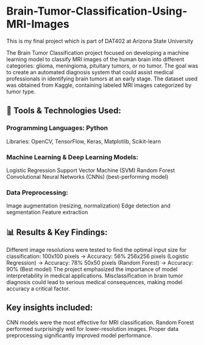 # Brain-Tumor-Classification-Using-MRI-Images
This is my final project which is part of DAT402 at Arizona State University

The Brain Tumor Classification project focused on developing a machine learning model to classify MRI images of the human brain into different categories: glioma, meningioma, pituitary tumors, or no tumor. The goal was to create an automated diagnosis system that could assist medical professionals in identifying brain tumors at an early stage. The dataset used was obtained from Kaggle, containing labeled MRI images categorized by tumor type​.

## 🔧 Tools & Technologies Used:

### Programming Languages: Python
Libraries: OpenCV, TensorFlow, Keras, Matplotlib, Scikit-learn

### Machine Learning & Deep Learning Models:
Logistic Regression
Support Vector Machine (SVM)
Random Forest
Convolutional Neural Networks (CNNs) (best-performing model)

### Data Preprocessing:
Image augmentation (resizing, normalization)
Edge detection and segmentation
Feature extraction

## 📊 Results & Key Findings:
Different image resolutions were tested to find the optimal input size for classification:
100x100 pixels → Accuracy: 56%
256x256 pixels (Logistic Regression) → Accuracy: 78%
50x50 pixels (Random Forest) → Accuracy: 90% (Best model)​
The project emphasized the importance of model interpretability in medical applications. Misclassification in brain tumor diagnosis could lead to serious medical consequences, making model accuracy a critical factor​.

## Key insights included:
CNN models were the most effective for MRI classification.
Random Forest performed surprisingly well for lower-resolution images.
Proper data preprocessing significantly improved model performance.
